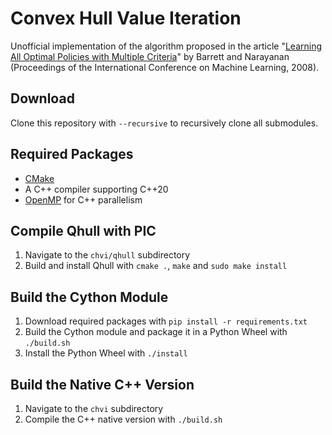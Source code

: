 Convex Hull Value Iteration
===================

Unofficial implementation of the algorithm proposed in the article "[Learning All Optimal Policies with Multiple Criteria](http://icml2008.cs.helsinki.fi/papers/257.pdf)" by Barrett and Narayanan (Proceedings of the International Conference on Machine Learning, 2008).

Download
----------
Clone this repository with `--recursive` to recursively clone all submodules.

Required Packages
----------
- [CMake](https://cmake.org/)
- A C++ compiler supporting C++20
- [OpenMP](https://www.openmp.org/) for C++ parallelism

Compile Qhull with PIC 
----------
1. Navigate to the `chvi/qhull` subdirectory
2. Build and install Qhull with `cmake .`, `make` and `sudo make install`

Build the Cython Module
----------
1. Download required packages with `pip install -r requirements.txt`
2. Build the Cython module and package it in a Python Wheel with `./build.sh`
3. Install the Python Wheel with `./install`

Build the Native C++ Version
----------
1. Navigate to the `chvi` subdirectory
2. Compile the C++ native version with `./build.sh`
